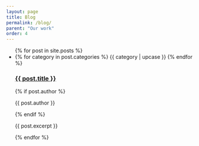 ```yaml
---
layout: page
title: Blog
permalink: /blog/
parent: "Our work"
order: 4
---
```


<ul class="post-list">
  {% for post in site.posts %}
    <li>
      {% for category in post.categories %}
        <span class="post-category">{{ category | upcase }}</span>
      {% endfor %}
      <h3><a href="{{ post.url }}">{{ post.title }}</a></h3>
      {% if post.author %}
        <p class="post-meta">{{ post.author }}</p>
      {% endif %}
      <p>{{ post.excerpt }}</p>
    </li>
  {% endfor %}
</ul>
